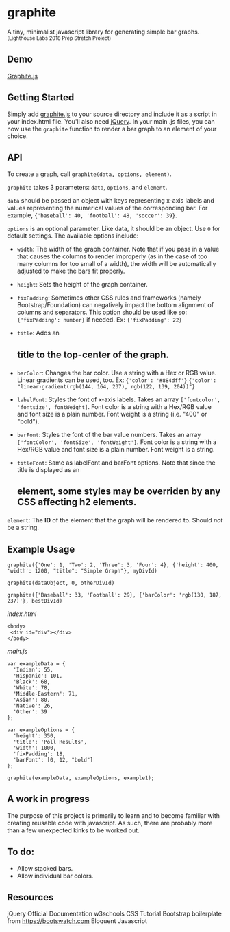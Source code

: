 # graphite
A tiny, minimalist javascript library for generating simple bar graphs.\
<sub>(Lighthouse Labs 2018 Prep Stretch Project)</sub>

## Demo
[Graphite.js](https://jonathandannel.github.io/graphite/)
## Getting Started
Simply add [graphite.js](https://github.com/jonathandannel/graphite/blob/master/graphite.js) to your source directory and include it as a script in your index.html file. You'll also need [jQuery](https://github.com/jquery/jquery). In your main .js files, you can now use the `graphite` function to render a bar graph to an element of your choice.

## API
To create a graph, call `graphite(data, options, element)`.

`graphite` takes 3 parameters: `data`, `options`, and `element`.

`data` should be passed an object with keys representing x-axis labels and values representing the numerical values of the corresponding bar. For example, `{'baseball': 40, 'football': 48, 'soccer': 39}`.

`options` is an optional parameter. Like data, it should be an object. Use `0` for default settings. The available options include:

- `width`: The width of the graph container. Note that if you pass in a value that causes the columns to render improperly (as in the case of too many columns for too small of a width), the width will be automatically adjusted to make the bars fit properly.

- `height`: Sets the height of the graph container.

- `fixPadding`: Sometimes other CSS rules and frameworks (namely Bootstrap/Foundation) can negatively impact the bottom alignment of columns and separators. This option should be used like so: `{'fixPadding': number}` if needed. Ex: `{'fixPadding': 22}`

- `title`: Adds an <h2> title to the top-center of the graph.

- `barColor`: Changes the bar color. Use a string with a Hex or RGB value. Linear gradients can be used, too. Ex: `{'color': '#884dff'}` `{'color': "linear-gradient(rgb(144, 164, 237), rgb(122, 139, 204))"}`

- `labelFont`: Styles the font of x-axis labels. Takes an array `['fontcolor', 'fontsize', fontWeight]`. Font color is a string with a Hex/RGB value and font size is a plain number. Font weight is a string (i.e. "400" or "bold").

- `barFont`: Styles the font of the bar value numbers. Takes an array `['fontColor', 'fontSize', 'fontWeight']`. Font color is a string with a Hex/RGB value and font size is a plain number. Font weight is a string.

- `titleFont`: Same as labelFont and barFont options. Note that since the title is displayed as an <h2> element, some styles may be overriden by any CSS affecting h2 elements.

`element`: The <b>ID</b> of the element that the graph will be rendered to. Should *not* be a string.

## Example Usage

 `graphite({'One': 1, 'Two': 2, 'Three': 3, 'Four': 4}, {'height': 400, 'width': 1200, "title": "Simple Graph"}, myDivId)`

 `graphite(dataObject, 0, otherDivId)`

 `graphite({'Baseball': 33, 'Football': 29}, {'barColor': 'rgb(130, 187, 237)'}, bestDivId)`

 *index.html*
 ```
 <body>
  <div id="div"></div>
 </body>
 ```
 *main.js*
 ```
 var exampleData = {
   'Indian': 55,
   'Hispanic': 101,
   'Black': 68,
   'White': 78,
   'Middle-Eastern': 71,
   'Asian': 80,
   'Native': 26,
   'Other': 39
 };

 var exampleOptions = {
   'height': 350,
   'title': 'Poll Results',
   'width': 1000,
   'fixPadding': 18,
   'barFont': [0, 12, "bold"]
 };

 graphite(exampleData, exampleOptions, example1);
 ```

## A work in progress

The purpose of this project is primarily to learn and to become familiar with creating reusable code with javascript. As such, there are probably more than a few unexpected kinks to be worked out.

## To do:

- Allow stacked bars.
- Allow individual bar colors.

## Resources
jQuery Official Documentation
w3schools CSS Tutorial
Bootstrap boilerplate from https://bootswatch.com
Eloquent Javascript
